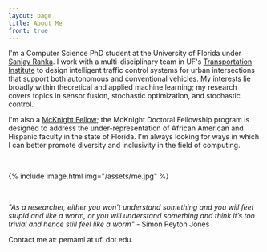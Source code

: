```yaml
---
layout: page
title: About Me
front: true
---
```


I'm a Computer Science PhD student at the University of Florida under [Sanjay Ranka](https://sites.google.com/site/sanjayranka/). I work with a multi-disciplinary team in UF's [Transportation Institute](http://www.transportation.institute.ufl.edu/) to design intelligent traffic control systems for urban intersections that support both autonomous and conventional vehicles. My interests lie broadly within theoretical and applied machine learning; my research covers topics in sensor fusion, stochastic optimization, and stochastic control.

I'm also a [McKnight Fellow](http://fefonline.org/mdf.html); the McKnight Doctoral Fellowship program is designed to address the under-representation of African American and Hispanic faculty in the state of Florida. I'm always looking for ways in which I can better promote diversity and inclusivity in the field of computing. 

<br>

{%
    include image.html
    img="/assets/me.jpg"
%}

<br>

<i>"As a researcher, either you won’t understand something and you will feel stupid and like a worm, or you will understand something and think it’s too trivial and hence still feel like a worm"</i> - Simon Peyton Jones

Contact me at: pemami at ufl dot edu.